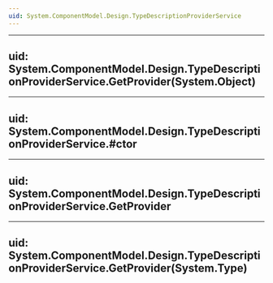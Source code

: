 ```yaml
---
uid: System.ComponentModel.Design.TypeDescriptionProviderService
---
```


---
uid: System.ComponentModel.Design.TypeDescriptionProviderService.GetProvider(System.Object)
---

---
uid: System.ComponentModel.Design.TypeDescriptionProviderService.#ctor
---

---
uid: System.ComponentModel.Design.TypeDescriptionProviderService.GetProvider
---

---
uid: System.ComponentModel.Design.TypeDescriptionProviderService.GetProvider(System.Type)
---
